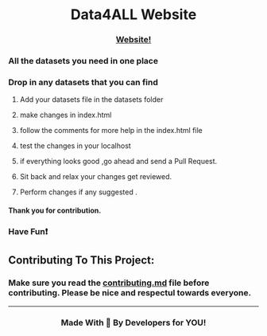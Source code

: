 
<h1 align=center>Data4ALL Website</h1>

<h3 align=center> <a href="https://samz5320.github.io/Data4ALL/"> Website!</a></h3>


### All the datasets you need in one place

  

### Drop in any datasets that you can find


1. Add your datasets file in the datasets folder

2. make changes in index.html

3. follow the comments for more help in the index.html file

4. test the changes in your localhost

5. if everything looks good ,go ahead and send a Pull Request.

6. Sit back and relax your changes get reviewed.

7. Perform changes if any suggested .

#### Thank you for contribution.

  

<h3>Have Fun❗</h3>

  

## Contributing To This Project:

### Make sure you read the [contributing.md](https://github.com/samz5320/Data4ALL/blob/main/CONTRIBUTING.md) file before contributing. Please be nice and respectul towards everyone. 
<hr>
<h3 align="center">Made With 💖 By Developers for YOU!</h4>
